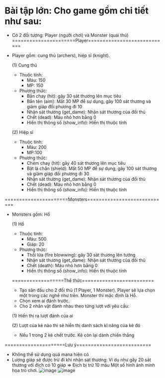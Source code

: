 Bài tập lớn:
Cho game gồm chi tiết như sau:
========================================================
- Có 2 đối tượng: Player (người chơi) và Monster (quái thú)
======================Player============================
- Player gồm: cung thủ (archers), hiệp sĩ (knight).
  
  (1) Cung thủ
  - Thuộc tính:
    - Máu: 150
    - MP: 150
  - Phương thức:
    - Bắn chay (hit): gây 30 sát thương lên mục tiêu
    - Bắn tên (aim): Mất 30 MP để sự dụng, gây 100 sát thương và giảm giáp đối phương đi 10
    - Nhận sát thương (get_dame): Nhận sát thương của đối thủ
    - Chết (dead): Máu nhỏ hơn bằng 0
    - Hiển thị thông số (show_info): Hiển thị thuộc tính

  (2) Hiệp sĩ
  - Thuộc tính:
    - Máu: 200
    - MP:100
  - Phương thức:
    - Chém chay (hit): gây 40 sát thương lên mục tiêu
    - Bật lá chắn (shield): Mất 50 MP để sự dụng, gây 100 sát thương và giảm giáp đối phương đi 30
    - Nhận sát thương (get_dame): Nhận sát thương của đối thủ
    - Chết (dead): Máu nhỏ hơn bằng 0
    - Hiển thị thông số (show_info): Hiển thị thuộc tính

======================Monsters============================
- Monsters gồm: Hổ

  (1) Hổ
  - Thuộc tính:
    - Máu: 500
    - Giáp: 20
  - Phương thức:
    - Thổi lửa (fire blowwing): gây 30 sát thương lên tướng 
    - Nhận sát thương (get_dame): Nhận sát thương của đối thủ
    - Chết (death): Máu nhỏ hơn bằng 0
    - Hiển thị thông số (show_info): Hiển thị thuộc tính

  ==================Thể thức=========================
  - Tạo sân đấu cho 2 đối thủ (1 Player, 1 Monster). Player sẽ lựa chọn một trong các nghề như trên. Monster thì mặc định là Hổ.
  - Chọn xem ai đánh trước.
  - Cho 2 nhân vật đánh nhau theo từng lượt với yêu cầu:
   
   (1) Hiển thị ra lượt đánh của ai
   
   (2) Lượt của kẻ nào thì sẽ hiển thị danh sách kĩ năng của kẻ đó
   
  - Nếu 1 trong 2 kẻ chết trước. Kẻ còn lại dành chiến thắng

=====================Lưu ý==========================
- Không thể sử dụng quá mana hiện có
- Lượng giáp sẽ được trừ đi khi nhận sát thương: Ví dụ như gây 20 sát thương với địch có 10 giáp => Địch bị trừ 10 máu
Một số hình ảnh minh họa trò chơi.
![image](https://user-images.githubusercontent.com/52252046/68590059-348b5580-04c0-11ea-872e-fdfc2981ac50.png)
![image](https://user-images.githubusercontent.com/52252046/68590203-8a5ffd80-04c0-11ea-91cb-74d1e3d8b081.png)

